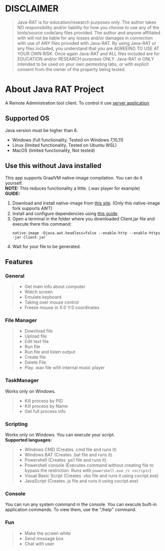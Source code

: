 # DISCLAIMER
>Java-RAT is for education/research purposes only. The author takes NO responsibility and/or liability for how you choose to use any of the tools/source code/any files provided. The author and anyone affiliated with will not be liable for any losses and/or damages in connection with use of ANY files provided with Java-RAT. By using Java-RAT or any files included, you understand that you are AGREEING TO USE AT YOUR OWN RISK. Once again Java-RAT and ALL files included are for EDUCATION and/or RESEARCH purposes ONLY. Java-RAT is ONLY intended to be used on your own pentesting labs, or with explicit consent from the owner of the property being tested.

# About Java RAT Project
A Remote Administration tool client.
To control it use [server application](https://github.com/Electronprod/Java-RAT-Server)

## Supported OS
Java version must be higher than 8.
- Windows (full functionality, Tested on Windows 7,10,11)
- Linux (limited functionality, Tested on Ubuntu WSL)
- MacOS (limited functionality, Not tested)

## Use this without Java installed
This app supports GraalVM native-image compilation. You can do it yourself.\
**NOTE:** This reduces functionality a little. (.wav player for example)\
**GUIDE:**
1. Download and install native-image from [this site](https://bell-sw.com/pages/downloads/native-image-kit/). (Only this native-image fork supports AWT)
2. Install and configure dependencies using [this guide](https://www.graalvm.org/latest/docs/getting-started/windows/).
3. Open a terminal in the folder where you downloaded Client.jar file and execute there this command:
   ```
   native-image -Djava.awt.headless=false --enable-http --enable-https -jar Client.jar
   ```
4. Wait for your file to be generated.

## Features
### General
>- Get main info about computer
>- Watch screen
>- Emulate keyboard
>- Taking over mouse control
>- Freeze mouse in X:0 Y:0 coordinates
### File Manager
>- Download file
>- Upload file
>- Edit text file
>- Run file
>- Run file and listen output
>- Create file
>- Delete File
>- Play .wav file with internal music player
### TaskManager
Works only on Windows.
>- Kill process by PID
>- Kill process by Name
>- Get full process info
### Scripting
Works only on Windows. You can execute your script.\
**Supported languages:**
>- Windows CMD (Creates .cmd file and runs it)
>- Windows BAT (Creates .bat file and runs it)
>- Powershell (Creates .ps1 file and runs it)
>- Powershell console (Executes command without creating file to bypass the restriction. Runs with `powershell.exe /c <script>`)
>- Visual Basic Script (Creates .vbs file and runs it using cscript.exe)
>- JavaScript (Creates .js file and runs it using cscript.exe)

### Console
You can run any system command in the console. You can execute built-in application commands. To view them, use the "/help" command.

### Fun
>- Make the screen white
>- Send message box
>- Chat with user
